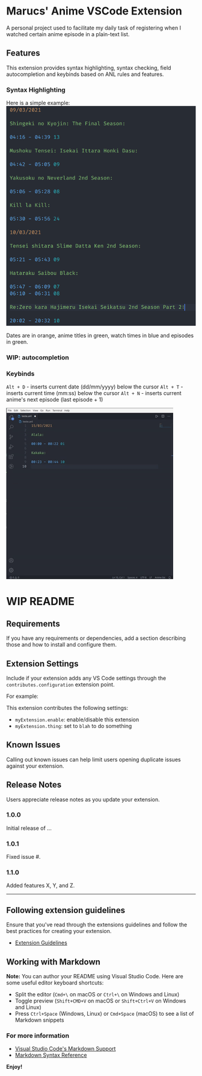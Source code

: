 # Marucs' Anime VSCode Extension

A personal project used to facilitate my daily task of registering when I watched certain anime episode in a plain-text list.
## Features

This extension provides syntax highlighting, syntax checking, field autocompletion and keybinds based on ANL rules and features. 

### Syntax Highlighting

Here is a simple example:
![syntax example](images/syntax-example.png)

Dates are in orange, anime titles in green, watch times in blue and episodes in green.

### WIP: autocompletion

### Keybinds

`Alt + D` - inserts current date (dd/mm/yyyy) below the cursor
`Alt + T` - inserts current time (mm:ss) below the cursor
`Alt + N` - inserts current anime's next episode (last episode + 1)

![kebinds example gif](images/keybinds-example.gif)

# WIP README

## Requirements

If you have any requirements or dependencies, add a section describing those and how to install and configure them.

## Extension Settings

Include if your extension adds any VS Code settings through the `contributes.configuration` extension point.

For example:

This extension contributes the following settings:

* `myExtension.enable`: enable/disable this extension
* `myExtension.thing`: set to `blah` to do something

## Known Issues

Calling out known issues can help limit users opening duplicate issues against your extension.

## Release Notes

Users appreciate release notes as you update your extension.

### 1.0.0

Initial release of ...

### 1.0.1

Fixed issue #.

### 1.1.0

Added features X, Y, and Z.

-----------------------------------------------------------------------------------------------------------
## Following extension guidelines

Ensure that you've read through the extensions guidelines and follow the best practices for creating your extension.

* [Extension Guidelines](https://code.visualstudio.com/api/references/extension-guidelines)

## Working with Markdown

**Note:** You can author your README using Visual Studio Code.  Here are some useful editor keyboard shortcuts:

* Split the editor (`Cmd+\` on macOS or `Ctrl+\` on Windows and Linux)
* Toggle preview (`Shift+CMD+V` on macOS or `Shift+Ctrl+V` on Windows and Linux)
* Press `Ctrl+Space` (Windows, Linux) or `Cmd+Space` (macOS) to see a list of Markdown snippets

### For more information

* [Visual Studio Code's Markdown Support](http://code.visualstudio.com/docs/languages/markdown)
* [Markdown Syntax Reference](https://help.github.com/articles/markdown-basics/)

**Enjoy!**
